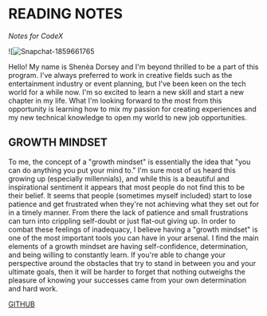 # READING NOTES
*Notes for CodeX*


![![Snapchat-1859661765](https://github.com/Sadorsey17/reading-notes/assets/139644142/dcb00db6-114c-421b-ad99-515a8def6fc1)



Hello! My name is Shenèa Dorsey and I'm beyond thrilled to be a part of this program. I've always preferred to work in creative fields such as the entertainment industry or event planning, but I've been keen on the tech world for a while now. I'm so excited to learn a new skill and start a new chapter in my life. What I'm looking forward to the most from this opportunity is learning how to mix my passion for creating experiences and my new technical knowledge to open my world to new job opportunities. 


## GROWTH MINDSET

To me, the concept of a "growth mindset" is essentially the idea that "you can do anything you put your mind to." I'm sure most of us heard this growing up (especially millennials), and while this is a beautiful and inspirational sentiment it appears that most people do not find this to be their belief. It seems that people (sometimes myself included) start to lose patience and get frustrated when they're not achieving what they set out for in a timely manner. From there the lack of patience and small frustrations can turn into crippling self-doubt or just flat-out giving up. In order to combat these feelings of inadequacy, I believe having a "growth mindset" is one of the most important tools you can have in your arsenal. I find the main elements of a growth mindset are having self-confidence, determination, and being willing to constantly learn. If you're able to change your perspective around the obstacles that try to stand in between you and your ultimate goals, then it will be harder to forget that nothing outweighs the pleasure of knowing your successes came from your own determination and hard work.  

[GITHUB](https://github.com)
 

